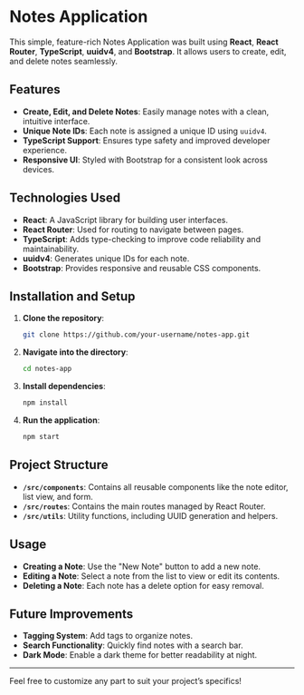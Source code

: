 

# Notes Application

This simple, feature-rich Notes Application was built using **React**, **React Router**, **TypeScript**, **uuidv4**, and **Bootstrap**. It allows users to create, edit, and delete notes seamlessly.

## Features

- **Create, Edit, and Delete Notes**: Easily manage notes with a clean, intuitive interface.
- **Unique Note IDs**: Each note is assigned a unique ID using `uuidv4`.
- **TypeScript Support**: Ensures type safety and improved developer experience.
- **Responsive UI**: Styled with Bootstrap for a consistent look across devices.

## Technologies Used

- **React**: A JavaScript library for building user interfaces.
- **React Router**: Used for routing to navigate between pages.
- **TypeScript**: Adds type-checking to improve code reliability and maintainability.
- **uuidv4**: Generates unique IDs for each note.
- **Bootstrap**: Provides responsive and reusable CSS components.

## Installation and Setup

1. **Clone the repository**:
   ```bash
   git clone https://github.com/your-username/notes-app.git
   ```
2. **Navigate into the directory**:
   ```bash
   cd notes-app
   ```
3. **Install dependencies**:
   ```bash
   npm install
   ```
4. **Run the application**:
   ```bash
   npm start
   ```

## Project Structure

- **`/src/components`**: Contains all reusable components like the note editor, list view, and form.
- **`/src/routes`**: Contains the main routes managed by React Router.
- **`/src/utils`**: Utility functions, including UUID generation and helpers.

## Usage

- **Creating a Note**: Use the "New Note" button to add a new note.
- **Editing a Note**: Select a note from the list to view or edit its contents.
- **Deleting a Note**: Each note has a delete option for easy removal.

## Future Improvements

- **Tagging System**: Add tags to organize notes.
- **Search Functionality**: Quickly find notes with a search bar.
- **Dark Mode**: Enable a dark theme for better readability at night.

---

Feel free to customize any part to suit your project’s specifics!
